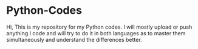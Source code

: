 # Python-Codes
Hi, This is my repository for my Python codes.
I will mostly upload or push anything I code and will try to do it in both languages as to master them simultaneously and understand the differences better.
